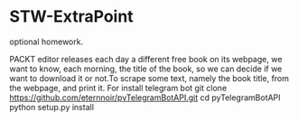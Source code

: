 # STW-ExtraPoint
optional homework.

PACKT editor releases each day a different free book on its webpage, we want
to know, each morning, the title of the book, so we can decide if we want to
download it or not.To scrape some text, namely the book title, from the webpage, and print it.
For install telegram bot
git clone https://github.com/eternnoir/pyTelegramBotAPI.git
cd pyTelegramBotAPI
python setup.py install
